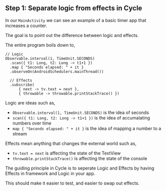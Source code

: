 ## Step 1: Separate logic from effects in Cycle

In our ```MainActivity``` we can see an example of a basic timer 
app that increases a counter.
 
The goal is to point out the difference between logic and effects.

The entire program boils down to,

```
// Logic
Observable.interval(1, TimeUnit.SECONDS)
  .scan({ t1: Long, t2: Long -> t1+1 })
  .map { "Seconds elapsed: " + it }
  .observeOn(AndroidSchedulers.mainThread())
  
  // Effects
  .subscribe(
      { next -> tv.text = next },
      { throwable -> throwable.printStackTrace() })
```

Logic are ideas such as,
 
* ```Observable.interval(1, TimeUnit.SECONDS)``` is the idea of seconds
* ```scan({ t1: Long, t2: Long -> t1+1 })``` is the idea of accumalating numbers over time
* ```map { "Seconds elapsed: " + it }``` is the idea of mapping a number to a stream

Effects mean anything that changes the external world such as, 

* ```tv.text = next``` is affecting the state of the TextView
* ```throwable.printStackTrace()``` is affecting the state of the console

The guiding principle in Cycle is to seperate Logic and Effects by 
having Effects in framework and Logic in your app. 
 
This should make it easier to test, and easier to swap out effects. 